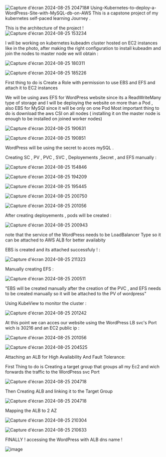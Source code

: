 ![Capture d'écran 2024-08-25 204718](https://github.com/user-attachments/assets/51cb9d04-bf1a-4e67-ae5f-ec6768da4d45)# Using-Kubernetes-to-deploy-a-WordPress-Site-with-MySQL-db-on-AWS
This is a capstone project of my kubernetes self-paced learning Journey .

This is the architecture of the project !
![Capture d'écran 2024-08-25 153234](https://github.com/user-attachments/assets/4ddd1442-fc71-4855-a167-f2b4db9c7db7)

I will be working on kubernetes kubeadm cluster hosted on EC2 instances like in the photo, after making the right configuration to install kubeadm and join the nodes to master node we will obtain : 

![Capture d'écran 2024-08-25 180311](https://github.com/user-attachments/assets/37efbee3-a80a-40ec-a777-ab1e92f750b4)

![Capture d'écran 2024-08-25 185226](https://github.com/user-attachments/assets/ad0f344f-2871-4649-8b9c-aec856defec4)

First thing to do is Create a Role with permission to use EBS and EFS and attach it to EC2 instances 

We will be using aws EFS for WordPress website since its a ReadWriteMany type of storage and I will be deploying the website on more than a Pod ,
also EBS for MySQl since it will be only on one Pod 
Most important thing to do is download the aws CSI on all nodes ( installing it on the master node is enough to be installed on joined worker nodes)

![Capture d'écran 2024-08-25 190631](https://github.com/user-attachments/assets/367fba38-646a-4798-ab3c-5bcf0206ae25)

![Capture d'écran 2024-08-25 190851](https://github.com/user-attachments/assets/3c198cea-0faf-46a2-a94f-dd3241e44623)

WordPress will be using the secret to acces mySQL .

Creating SC , PV , PVC , SVC , Deployements ,Secret , and EFS manually : 

![Capture d'écran 2024-08-25 154846](https://github.com/user-attachments/assets/bc2f61b8-f44d-4359-9809-4b1de8be8831)

![Capture d'écran 2024-08-25 194209](https://github.com/user-attachments/assets/94e5a7d8-56c1-4b30-adf3-2ae7872dec29)

![Capture d'écran 2024-08-25 195445](https://github.com/user-attachments/assets/426e7397-4647-43b1-bb4e-3770539cf6ed)

![Capture d'écran 2024-08-25 200750](https://github.com/user-attachments/assets/aae66760-bd8c-4be5-b622-f0e8001d2c86)

![Capture d'écran 2024-08-25 201056](https://github.com/user-attachments/assets/0a886ff0-f722-48e0-a5a0-f26e935f2737)


After creating deployements , pods will be created : 

![Capture d'écran 2024-08-25 200943](https://github.com/user-attachments/assets/cb120e61-583c-49eb-b40b-b685c55fbb07)

note that the service of the WordPress needs to be LoadBalancer Type so it can be attached to AWS ALB for better availabity 


EBS is created and its attached successfuly ! :

![Capture d'écran 2024-08-25 211323](https://github.com/user-attachments/assets/986bc311-2f73-4e8f-a3c6-2a47afeb9ac3)


Manually creating EFS : 

![Capture d'écran 2024-08-25 200511](https://github.com/user-attachments/assets/12b69b03-fd6f-41dc-922d-84e07ba68bc4)


"EBS will be created manually after the creation of the PVC , and EFS needs to be created manually so it will be attached to the PV of wordpress"

Using KubeView to monitor the cluster : 

![Capture d'écran 2024-08-25 201242](https://github.com/user-attachments/assets/65cbdf1f-a4e3-4470-b79c-44ddcdceebe0)

At this point we can acces our website using the WordPress LB svc's Port wich is 30216 and an EC2 public ip : 

![Capture d'écran 2024-08-25 201056](https://github.com/user-attachments/assets/b4f2b597-fad4-4626-b6a6-496f6c416348)

![Capture d'écran 2024-08-25 204525](https://github.com/user-attachments/assets/6c17c5b2-5a00-4665-af67-957a70c64b54)


Attaching an ALB for High Availability And Fault Tolerance:

First Thing to do is Creating a target group that groups all my Ec2 and wich forwards the traffic to the WordPress svc Port

![Capture d'écran 2024-08-25 204718](https://github.com/user-attachments/assets/58c8e5b7-7cb0-4eb0-9fcb-4272dbaa1c85)

 Then Creating ALB and linking it to the Target Group
 
![Capture d'écran 2024-08-25 204718](https://github.com/user-attachments/assets/014dfca7-ef6a-40bf-8c4e-b267fc1f3187)

Mapping the ALB to 2 AZ 

![Capture d'écran 2024-08-25 210304](https://github.com/user-attachments/assets/2d2eca12-ab44-48d1-b008-8c573f94f13f)

![Capture d'écran 2024-08-25 210633](https://github.com/user-attachments/assets/6123c7e6-a457-4c90-9890-a01d37d5f13e)

FINALLY ! accessing the WordPress with ALB dns name ! 

![image](https://github.com/user-attachments/assets/3a69d8d4-0be7-4097-b4d0-0c78e1375814)












